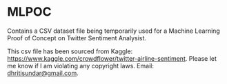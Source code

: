 # MLPOC
Contains a CSV dataset file being temporarily used for a Machine Learning Proof of Concept on Twitter Sentiment Analysist.

This csv file has been sourced from Kaggle: https://www.kaggle.com/crowdflower/twitter-airline-sentiment. 
Please let me know if I am violating any copyright laws. Email: dhritisundar@gmail.com.

